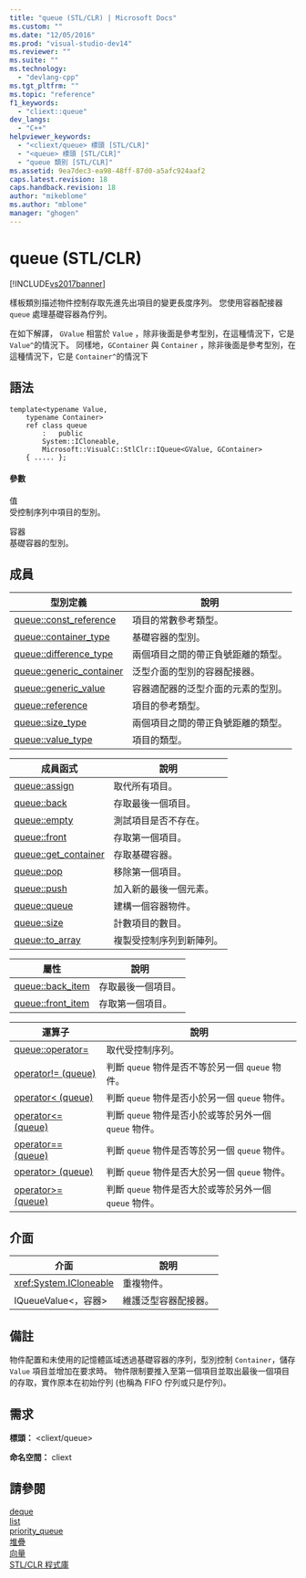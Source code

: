 ```yaml
---
title: "queue (STL/CLR) | Microsoft Docs"
ms.custom: ""
ms.date: "12/05/2016"
ms.prod: "visual-studio-dev14"
ms.reviewer: ""
ms.suite: ""
ms.technology: 
  - "devlang-cpp"
ms.tgt_pltfrm: ""
ms.topic: "reference"
f1_keywords: 
  - "cliext::queue"
dev_langs: 
  - "C++"
helpviewer_keywords: 
  - "<cliext/queue> 標頭 [STL/CLR]"
  - "<queue> 標頭 [STL/CLR]"
  - "queue 類別 [STL/CLR]"
ms.assetid: 9ea7dec3-ea98-48ff-87d0-a5afc924aaf2
caps.latest.revision: 18
caps.handback.revision: 18
author: "mikeblome"
ms.author: "mblome"
manager: "ghogen"
---
```

# queue (STL/CLR)
[!INCLUDE[vs2017banner](../assembler/inline/includes/vs2017banner.md)]

樣板類別描述物件控制存取先進先出項目的變更長度序列。  您使用容器配接器 `queue` 處理基礎容器為佇列。  
  
 在如下解譯， `GValue` 相當於 `Value` ，除非後面是參考型別，在這種情況下，它是 `Value^`的情況下。  同樣地，`GContainer` 與 `Container` ，除非後面是參考型別，在這種情況下，它是 `Container^`的情況下  
  
## 語法  
  
```  
template<typename Value,  
    typename Container>  
    ref class queue  
        :   public  
        System::ICloneable,  
        Microsoft::VisualC::StlClr::IQueue<GValue, GContainer>  
    { ..... };  
```  
  
#### 參數  
 值  
 受控制序列中項目的型別。  
  
 容器  
 基礎容器的型別。  
  
## 成員  
  
|型別定義|說明|  
|----------|--------|  
|[queue::const\_reference](../dotnet/queue-const-reference-stl-clr.md)|項目的常數參考類型。|  
|[queue::container\_type](../dotnet/queue-container-type-stl-clr.md)|基礎容器的型別。|  
|[queue::difference\_type](../dotnet/queue-difference-type-stl-clr.md)|兩個項目之間的帶正負號距離的類型。|  
|[queue::generic\_container](../dotnet/queue-generic-container-stl-clr.md)|泛型介面的型別的容器配接器。|  
|[queue::generic\_value](../dotnet/queue-generic-value-stl-clr.md)|容器適配器的泛型介面的元素的型別。|  
|[queue::reference](../dotnet/queue-reference-stl-clr.md)|項目的參考類型。|  
|[queue::size\_type](../dotnet/queue-size-type-stl-clr.md)|兩個項目之間的帶正負號距離的類型。|  
|[queue::value\_type](../dotnet/queue-value-type-stl-clr.md)|項目的類型。|  
  
|成員函式|說明|  
|----------|--------|  
|[queue::assign](../dotnet/queue-assign-stl-clr.md)|取代所有項目。|  
|[queue::back](../dotnet/queue-back-stl-clr.md)|存取最後一個項目。|  
|[queue::empty](../dotnet/queue-empty-stl-clr.md)|測試項目是否不存在。|  
|[queue::front](../dotnet/queue-front-stl-clr.md)|存取第一個項目。|  
|[queue::get\_container](../dotnet/queue-get-container-stl-clr.md)|存取基礎容器。|  
|[queue::pop](../dotnet/queue-pop-stl-clr.md)|移除第一個項目。|  
|[queue::push](../dotnet/queue-push-stl-clr.md)|加入新的最後一個元素。|  
|[queue::queue](../dotnet/queue-queue-stl-clr.md)|建構一個容器物件。|  
|[queue::size](../dotnet/queue-size-stl-clr.md)|計數項目的數目。|  
|[queue::to\_array](../dotnet/queue-to-array-stl-clr.md)|複製受控制序列到新陣列。|  
  
|屬性|說明|  
|--------|--------|  
|[queue::back\_item](../dotnet/queue-back-item-stl-clr.md)|存取最後一個項目。|  
|[queue::front\_item](../dotnet/queue-front-item-stl-clr.md)|存取第一個項目。|  
  
|運算子|說明|  
|---------|--------|  
|[queue::operator\=](../dotnet/queue-operator-assign-stl-clr.md)|取代受控制序列。|  
|[operator\!\= \(queue\)](../dotnet/operator-inequality-queue-stl-clr.md)|判斷 `queue` 物件是否不等於另一個 `queue` 物件。|  
|[operator\< \(queue\)](../dotnet/operator-less-than-queue-stl-clr.md)|判斷 `queue` 物件是否小於另一個 `queue` 物件。|  
|[operator\<\= \(queue\)](../dotnet/operator-less-or-equal-queue-stl-clr.md)|判斷 `queue` 物件是否小於或等於另外一個 `queue` 物件。|  
|[operator\=\= \(queue\)](../dotnet/operator-equality-queue-stl-clr.md)|判斷 `queue` 物件是否等於另一個 `queue` 物件。|  
|[operator\> \(queue\)](../dotnet/operator-greater-than-queue-stl-clr.md)|判斷 `queue` 物件是否大於另一個 `queue` 物件。|  
|[operator\>\= \(queue\)](../dotnet/operator-greater-or-equal-queue-stl-clr.md)|判斷 `queue` 物件是否大於或等於另外一個 `queue` 物件。|  
  
## 介面  
  
|介面|說明|  
|--------|--------|  
|<xref:System.ICloneable>|重複物件。|  
|IQueueValue\<，容器\>|維護泛型容器配接器。|  
  
## 備註  
 物件配置和未使用的記憶體區域透過基礎容器的序列，型別控制 `Container`，儲存 `Value` 項目並增加在要求時。  物件限制要推入至第一個項目並取出最後一個項目的存取，實作原本在初始佇列 \(也稱為 FIFO 佇列或只是佇列\)。  
  
## 需求  
 **標頭：** \<cliext\/queue\>  
  
 **命名空間：** cliext  
  
## 請參閱  
 [deque](../dotnet/deque-stl-clr.md)   
 [list](../dotnet/list-stl-clr.md)   
 [priority\_queue](../dotnet/priority-queue-stl-clr.md)   
 [堆疊](../dotnet/stack-stl-clr.md)   
 [向量](../dotnet/vector-stl-clr.md)   
 [STL\/CLR 程式庫](../dotnet/stl-clr-library-reference.md)